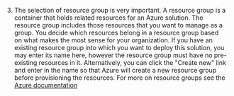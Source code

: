 3. The selection of resource group is very important.  A resource group
   is a container that holds related resources for an Azure
   solution. The resource group includes those resources that you want
   to manage as a group. You decide which resources belong in a resource
   group based on what makes the most sense for your organization.  If
   you have an existing resource group into which you want to deploy
   this solution, you may enter its name here, however the resource
   group must have no pre-existing resources in it.  Alternatively, you
   can click the "Create new" link and enter in the name so that Azure
   will create a new resource group before provisioning the resources.
   For more on resource groups see the [Azure
   documentation](https://docs.microsoft.com/en-us/azure/azure-resource-manager/resource-group-overview#resource-groups)
